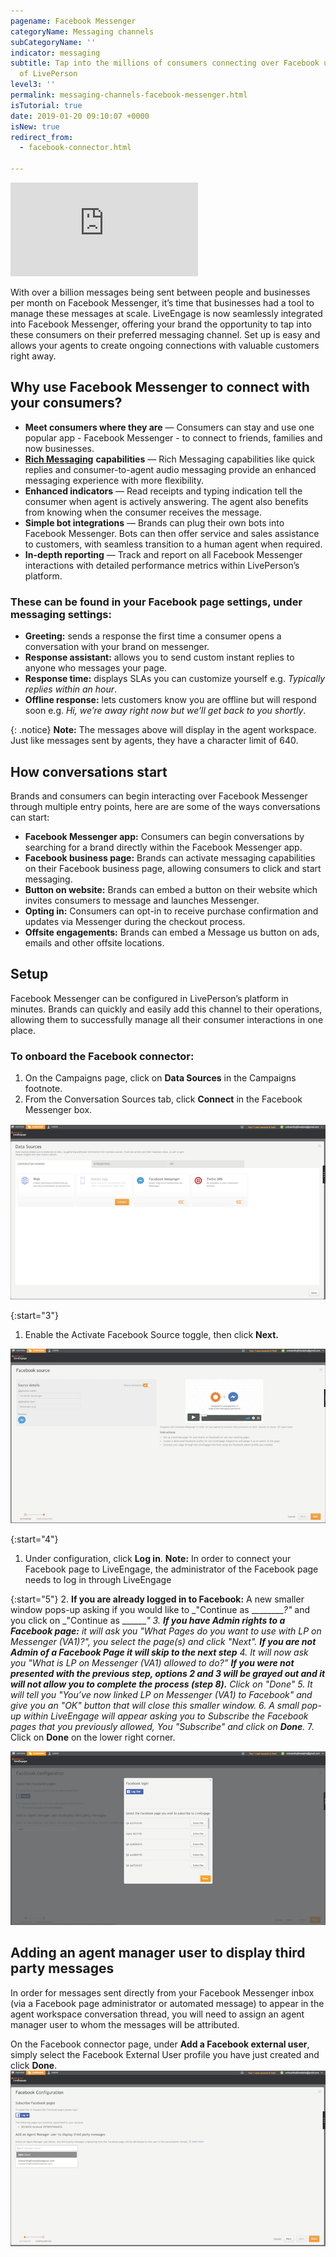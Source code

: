 ```yaml
---
pagename: Facebook Messenger
categoryName: Messaging channels
subCategoryName: ''
indicator: messaging
subtitle: Tap into the millions of consumers connecting over Facebook using the power
  of LivePerson
level3: ''
permalink: messaging-channels-facebook-messenger.html
isTutorial: true
date: 2019-01-20 09:10:07 +0000
isNew: true
redirect_from:
  - facebook-connector.html

---
```

<iframe style="max-width: 750px;" src="https://player.vimeo.com/video/238902683" frameborder="0" webkitallowfullscreen mozallowfullscreen allowfullscreen></iframe>

With over a billion messages being sent between people and businesses per month on Facebook Messenger, it’s time that businesses had a tool to manage these messages at scale. LiveEngage is now seamlessly integrated into Facebook Messenger, offering your brand the opportunity to tap into these consumers on their preferred messaging channel. Set up is easy and allows your agents to create ongoing connections with valuable customers right away.

## Why use Facebook Messenger to connect with your consumers?

* **Meet consumers where they are** — Consumers can stay and use one popular app - Facebook Messenger - to connect to friends, families and now businesses.
* [**Rich Messaging**](messaging-channels-rich-messaging-rich-messaging-overview.html) **capabilities** — Rich Messaging capabilities like quick replies and consumer-to-agent audio messaging provide an enhanced messaging experience with more flexibility.
* **Enhanced indicators** — Read receipts and typing indication tell the consumer when agent is actively answering. The agent also benefits from knowing when the consumer receives the message.
* **Simple bot integrations** — Brands can plug their own bots into Facebook Messenger. Bots can then offer service and sales assistance to customers, with seamless transition to a human agent when required.
* **In-depth reporting** — Track and report on all Facebook Messenger interactions with detailed performance metrics within LivePerson’s platform.

### These can be found in your Facebook page settings, under messaging settings:

* **Greeting:** sends a response the first time a consumer opens a conversation with your brand on messenger.
* **Response assistant:** allows you to send custom instant replies to anyone who messages your page.
* **Response time:** displays SLAs you can customize yourself e.g. _Typically replies within an hour_.
* **Offline response:** lets customers know you are offline but will respond soon e.g. _Hi, we’re away right now but we’ll get back to you shortly_.

{: .notice}
**Note:** The messages above will display in the agent workspace. Just like messages sent by agents, they have a character limit of 640.

## How conversations start

Brands and consumers can begin interacting over Facebook Messenger through multiple entry points, here are are some of the ways conversations can start:

* **Facebook Messenger app:** Consumers can begin conversations by searching for a brand directly within the Facebook Messenger app.
* **Facebook business page:** Brands can activate messaging capabilities on their Facebook business page, allowing consumers to click and start messaging.
* **Button on website:** Brands can embed a button on their website which invites consumers to message and launches Messenger.
* **Opting in:** Consumers can opt-in to receive purchase confirmation and updates via Messenger during the checkout process.
* **Offsite engagements:** Brands can embed a Message us button on ads, emails and other offsite locations.

## Setup

Facebook Messenger can be configured in LivePerson’s platform in minutes. Brands can quickly and easily add this channel to their operations, allowing them to successfully manage all their consumer interactions in one place.

### To onboard the Facebook connector:

1. On the Campaigns page, click on **Data Sources** in the Campaigns footnote.
2. From the Conversation Sources tab, click **Connect** in the Facebook Messenger box.

![](/img/facebook-messenger-1.png)

{:start="3"}

1. Enable the Activate Facebook Source toggle, then click **Next.**

![](/img/facebook-messenger-2.png)

{:start="4"}

1. Under configuration, click **Log in**. **Note:** In order to connect your Facebook page to LiveEngage, the administrator of the Facebook page needs to log in through LiveEngage

{:start="5"}
2. **If you are already logged in to Facebook:** A new smaller window pops-up asking if you would like to _"Continue as _________?"_ and you click on _"Continue as _________"_
3. **If you have Admin rights to a Facebook page:** it will ask you "What Pages do you want to use with LP on Messenger (VA1)?", you select the page(s) and click "Next". **If you are not Admin of a Facebook Page it will skip to the next step**
4. It will now ask you "What is LP on Messenger (VA1) allowed to do?” **If you were not presented with the previous step, options 2 and 3 will be grayed out and it will not allow you to complete the process (step 8).** Click on "Done"
5. It will tell you _"You’ve now linked LP on Messenger (VA1) to Facebook"_ and give you an _"OK"_ button that will close this smaller window.
6. A small pop-up within LiveEngage will appear asking you to Subscribe the Facebook pages that you previously allowed, You _"Subscribe"_ and click on **Done**_._
7. Click on **Done** on the lower right corner.

![](/img/facebook-messenger-4.png)

## Adding an agent manager user to display third party messages

In order for messages sent directly from your Facebook Messenger inbox (via a Facebook page administrator or automated message) to appear in the agent workspace conversation thread, you will need to assign an agent manager user to whom the messages will be attributed.

On the Facebook connector page, under **Add a Facebook external user**, simply select the Facebook External User profile you have just created and click **Done**.![](/img/facebook-messenger-3.png)
